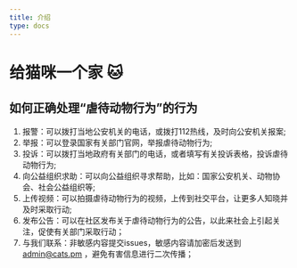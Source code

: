 ```yaml
---
title: 介绍
type: docs
---
```


# 给猫咪一个家 🐱

## 如何正确处理“虐待动物行为”的行为


1. 报警：可以拨打当地公安机关的电话，或拨打112热线，及时向公安机关报案;
2. 举报：可以登录国家有关部门官网，举报虐待动物行为;
3. 投诉：可以拨打当地政府有关部门的电话，或者填写有关投诉表格，投诉虐待动物行为;
4. 向公益组织求助：可以向公益组织寻求帮助，比如：国家公安机关、动物协会、社会公益组织等;
5. 上传视频：可以拍摄虐待动物行为的视频，上传到社交平台，让更多人知晓并及时采取行动;
6. 发布公告：可以在社区发布关于虐待动物行为的公告，以此来社会上引起关注，促使有关部门采取行动；
7. 与我们联系：非敏感内容提交issues，敏感内容请加密后发送到 admin@cats.pm ，避免有害信息进行二次传播；




